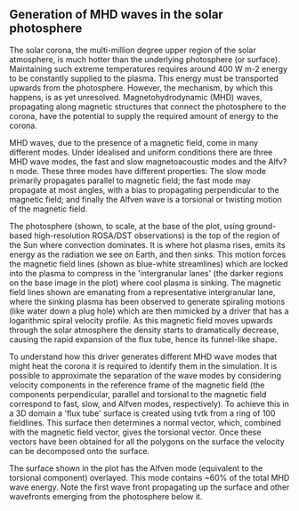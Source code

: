 Generation of MHD waves in the solar photosphere
------------------------------------------------

The solar corona, the multi-million degree upper region of the
solar atmosphere, is much hotter than the underlying photosphere (or
surface). Maintaining such extreme temperatures requires around 400 W m-2
energy to be constantly supplied to the plasma. This energy must be transported
upwards from the photosphere. However, the mechanism, by which this happens,
is as yet unresolved. Magnetohydrodynamic (MHD) waves, propagating along
magnetic structures that connect the photosphere to the corona, have the
potential to supply the required amount of energy to the corona.

MHD waves, due to the presence of a magnetic field, come in many different
modes. Under idealised and uniform conditions there are three MHD wave modes,
the fast and slow magnetoacoustic modes and the Alfv?n mode. These three
modes have different properties: The slow mode primarily propagates parallel
to magnetic field; the fast mode may propagate at most angles, with a bias
to propagating perpendicular to the magnetic field; and finally the Alfven
wave is a torsional or twisting motion of the magnetic field.

The photosphere (shown, to scale, at the base of the plot, using ground-based
high-resolution ROSA/DST observations) is the top of the region of the Sun
where convection dominates. It is where hot plasma rises, emits its energy
as the radiation we see on Earth, and then sinks. This motion forces the
magnetic field lines (shown as blue-white streamlines) which are locked into
the plasma to compress in the 'intergranular lanes' (the darker regions
on the base image in the plot) where cool plasma is sinking. The magnetic
field lines shown are emanating from a representative intergranular lane,
where the sinking plasma has been observed to generate spiraling motions
(like water down a plug hole) which are then mimicked by a driver that has
a logarithmic spiral velocity profile. As this magnetic field moves upwards
through the solar atmosphere the density starts to dramatically decrease,
causing the rapid expansion of the flux tube, hence its funnel-like shape.

To understand how this driver generates different MHD wave modes that might
heat the corona it is required to identify them in the simulation. It is
possible to approximate the separation of the wave modes by considering
velocity components in the reference frame of the magnetic field (the
components perpendicular, parallel and torsional to the magnetic field
correspond to fast, slow, and Alfven modes, respectively). To achieve this
in a 3D domain a 'flux tube' surface is created using tvtk from a ring
of 100 fieldlines. This surface then determines a normal vector, which,
combined with the magnetic field vector, gives the torsional vector. Once
these vectors have been obtained for all the polygons on the surface the
velocity can be decomposed onto the surface.

The surface shown in the plot has the Alfven mode (equivalent to the
torsional component) overlayed. This mode contains ~60% of the total MHD
wave energy. Note the first wave front propagating up the surface and other
wavefronts emerging from the photosphere below it.
